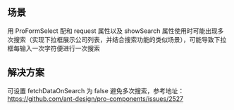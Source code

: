 ## 场景

用 ProFormSelect 配和 request 属性以及 showSearch 属性使用时可能出现多次搜索（实现下拉框展示公司列表，并结合搜索功能的类似场景），可能导致下拉框每输入一次字符便进行一次搜索

## 解决方案

可设置 fetchDataOnSearch 为 false 避免多次搜索，参考地址：https://github.com/ant-design/pro-components/issues/2527
